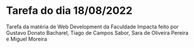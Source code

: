 # Tarefa do dia 18/08/2022
Tarefa da matéria de Web Development da Faculdade Impacta feito por Gustavo Donato Bacharel, Tiago de Campos Sabor, Sara de Oliveira Pereira e Miguel Moreira

